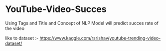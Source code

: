 # YouTube-Video-Succes
Using Tags and Title and Concept of NLP Model will predict succes rate of the video

like to dataset :- https://www.kaggle.com/rsrishav/youtube-trending-video-dataset/
